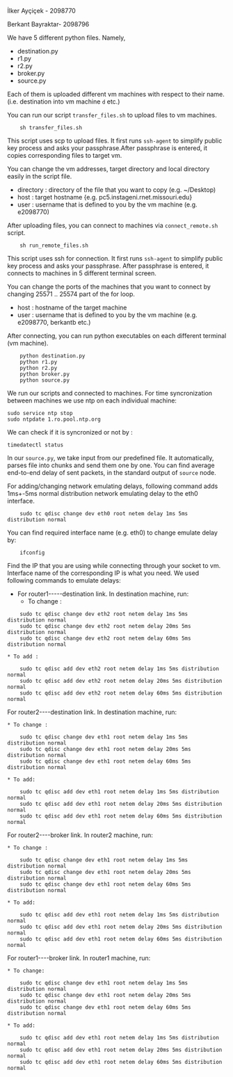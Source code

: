İlker Ayçiçek - 2098770

Berkant Bayraktar- 2098796

We have 5 different python files. Namely,

* destination.py
* r1.py
* r2.py
* broker.py
* source.py

Each of them is  uploaded different vm machines with respect to their name.
(i.e. destination into vm machine `d` etc.)

You can run our  script `transfer_files.sh` to upload files to vm machines.

```
    sh transfer_files.sh
```
This script uses scp to upload files. It first runs `ssh-agent` to simplify
public key process and asks your passphrase.After passphrase is entered, it 
copies corresponding files to target vm.

You can change the vm addresses, target directory and local directory easily
in the script file.

* directory : directory of the file that you want to copy (e.g. ~/Desktop)
* host : target hostname {e.g. pc5.instageni.rnet.missouri.edu}
* user : username that is defined to you by the vm machine (e.g. e2098770)

After uploading files, you can connect to machines via 
`connect_remote.sh` script.

```
    sh run_remote_files.sh
```
This script uses ssh for connection. It first runs `ssh-agent` to simplify
public key process and asks your passphrase. After passphrase is entered, it 
connects to machines in 5 different terminal screen.

You can change the ports of the machines that you want to connect by changing
25571 .. 25574 part of the for loop.

* host : hostname of the target machine
* user : username that is defined to you by the vm machine (e.g. e2098770, berkantb etc.)

After connecting, you can run python executables on each different terminal
(vm machine).

```
    python destination.py
    python r1.py
    python r2.py
    python broker.py
    python source.py
```
We run our scripts and connected to machines. For time syncronization between
machines we use ntp on each individual machine:

```
sudo service ntp stop
sudo ntpdate 1.ro.pool.ntp.org

```

We can check if it is syncronized or not by :
```
timedatectl status
```

In our `source.py`, we take input from our predefined file. It automatically,
parses file into chunks and send them one by one. You can find average 
end-to-end delay of sent packets, in the standard output of `source` node.

For adding/changing network emulating delays, following command adds 1ms+-5ms 
normal distribution network emulating delay to the eth0 interface.

```
    sudo tc qdisc change dev eth0 root netem delay 1ms 5ms distribution normal
```

You can find required interface name (e.g. eth0) to change emulate delay by:

```
    ifconfig
```

Find the IP that you are using while connecting through your socket to vm. 
Interface name of the corresponding IP is what you need.
We used following commands to emulate delays:

* For router1-----destination link. In destination machine, run:
    * To change :
```
    sudo tc qdisc change dev eth2 root netem delay 1ms 5ms distribution normal
    sudo tc qdisc change dev eth2 root netem delay 20ms 5ms distribution normal
    sudo tc qdisc change dev eth2 root netem delay 60ms 5ms distribution normal
```

    * To add :

```
    sudo tc qdisc add dev eth2 root netem delay 1ms 5ms distribution normal
    sudo tc qdisc add dev eth2 root netem delay 20ms 5ms distribution normal
    sudo tc qdisc add dev eth2 root netem delay 60ms 5ms distribution normal
```

 For router2----destination link. In destination machine, run:
   
    * To change :

```
    sudo tc qdisc change dev eth1 root netem delay 1ms 5ms distribution normal
    sudo tc qdisc change dev eth1 root netem delay 20ms 5ms distribution normal
    sudo tc qdisc change dev eth1 root netem delay 60ms 5ms distribution normal
```

    * To add:

```
    sudo tc qdisc add dev eth1 root netem delay 1ms 5ms distribution normal
    sudo tc qdisc add dev eth1 root netem delay 20ms 5ms distribution normal
    sudo tc qdisc add dev eth1 root netem delay 60ms 5ms distribution normal
```

 For router2----broker link. In router2 machine, run:
  
    * To change :
```
    sudo tc qdisc change dev eth1 root netem delay 1ms 5ms distribution normal
    sudo tc qdisc change dev eth1 root netem delay 20ms 5ms distribution normal
    sudo tc qdisc change dev eth1 root netem delay 60ms 5ms distribution normal
```
 
    * To add:

```
    sudo tc qdisc add dev eth1 root netem delay 1ms 5ms distribution normal
    sudo tc qdisc add dev eth1 root netem delay 20ms 5ms distribution normal
    sudo tc qdisc add dev eth1 root netem delay 60ms 5ms distribution normal
```

 For router1----broker link. In router1 machine, run:
 
    * To change:

```
    sudo tc qdisc change dev eth1 root netem delay 1ms 5ms distribution normal
    sudo tc qdisc change dev eth1 root netem delay 20ms 5ms distribution normal
    sudo tc qdisc change dev eth1 root netem delay 60ms 5ms distribution normal
```

    * To add:

```
    sudo tc qdisc add dev eth1 root netem delay 1ms 5ms distribution normal
    sudo tc qdisc add dev eth1 root netem delay 20ms 5ms distribution normal
    sudo tc qdisc add dev eth1 root netem delay 60ms 5ms distribution normal
```


